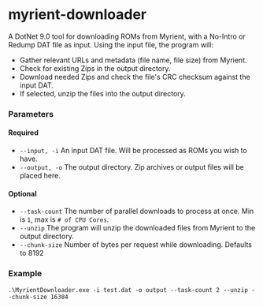# myrient-downloader

A DotNet 9.0 tool for downloading ROMs from Myrient, with a No-Intro or Redump DAT file as input.
Using the input file, the program will:
- Gather relevant URLs and metadata (file name, file size) from Myrient.
- Check for existing Zips in the output directory.
- Download needed Zips and check the file's CRC checksum against the input DAT.
- If selected, unzip the files into the output directory.

### Parameters
#### Required
- ```--input, -i``` An input DAT file. Will be processed as ROMs you wish to have.
- ```--output, -o``` The output directory. Zip archives or output files will be placed here.

#### Optional
- ```--task-count``` The number of parallel downloads to process at once. Min is ```1```, max is ```# of CPU Cores```.
- ```--unzip``` The program will unzip the downloaded files from Myrient to the output directory.
- ```--chunk-size``` Number of bytes per request while downloading. Defaults to 8192

### Example
```.\MyrientDownloader.exe -i test.dat -o output --task-count 2 --unzip --chunk-size 16384```